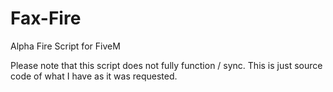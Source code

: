 # Fax-Fire
Alpha Fire Script for FiveM

Please note that this script does not fully function / sync. This is just source code of what I have as it was requested.
